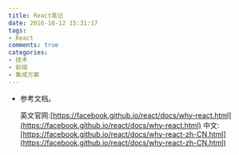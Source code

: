 ```yaml
---
title: React笔记
date: 2016-10-12 15:31:17
tags:
- React
comments: true
categories:
- 技术
- 前端
- 集成方案
---
```


* 参考文档。

	英文官网:[https://facebook.github.io/react/docs/why-react.html](https://facebook.github.io/react/docs/why-react.html) 
    中文: [https://facebook.github.io/react/docs/why-react-zh-CN.html](https://facebook.github.io/react/docs/why-react-zh-CN.html)
